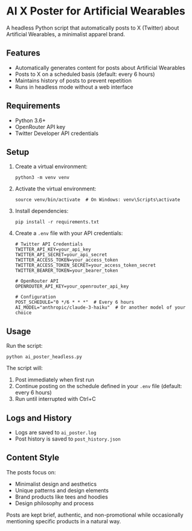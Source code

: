 # AI X Poster for Artificial Wearables

A headless Python script that automatically posts to X (Twitter) about Artificial Wearables, a minimalist apparel brand.

## Features

- Automatically generates content for posts about Artificial Wearables
- Posts to X on a scheduled basis (default: every 6 hours)
- Maintains history of posts to prevent repetition
- Runs in headless mode without a web interface

## Requirements

- Python 3.6+
- OpenRouter API key
- Twitter Developer API credentials

## Setup

1. Create a virtual environment:
   ```
   python3 -m venv venv
   ```

2. Activate the virtual environment:
   ```
   source venv/bin/activate  # On Windows: venv\Scripts\activate
   ```

3. Install dependencies:
   ```
   pip install -r requirements.txt
   ```

4. Create a `.env` file with your API credentials:
   ```
   # Twitter API Credentials
   TWITTER_API_KEY=your_api_key
   TWITTER_API_SECRET=your_api_secret
   TWITTER_ACCESS_TOKEN=your_access_token
   TWITTER_ACCESS_TOKEN_SECRET=your_access_token_secret
   TWITTER_BEARER_TOKEN=your_bearer_token

   # OpenRouter API
   OPENROUTER_API_KEY=your_openrouter_api_key

   # Configuration
   POST_SCHEDULE="0 */6 * * *"  # Every 6 hours
   AI_MODEL="anthropic/claude-3-haiku"  # Or another model of your choice
   ```

## Usage

Run the script:
```
python ai_poster_headless.py
```

The script will:
1. Post immediately when first run
2. Continue posting on the schedule defined in your `.env` file (default: every 6 hours)
3. Run until interrupted with Ctrl+C

## Logs and History

- Logs are saved to `ai_poster.log`
- Post history is saved to `post_history.json`

## Content Style

The posts focus on:
- Minimalist design and aesthetics
- Unique patterns and design elements
- Brand products like tees and hoodies
- Design philosophy and process

Posts are kept brief, authentic, and non-promotional while occasionally mentioning specific products in a natural way. 